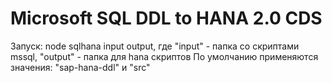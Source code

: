 # Microsoft SQL DDL to HANA 2.0 CDS

Запуск: node sqlhana input output, где "input" - папка со скриптами mssql, "output" - папка для hana скриптов
По умолчанию применяются значения: "sap-hana-ddl" и "src"
